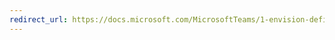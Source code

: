 ```yaml
---
redirect_url: https://docs.microsoft.com/MicrosoftTeams/1-envision-define-my-success-cloud-voic
---
```


 
